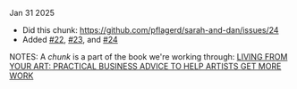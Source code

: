 Jan 31 2025
  * Did this chunk: https://github.com/pflagerd/sarah-and-dan/issues/24
  * Added [#22](https://github.com/pflagerd/sarah-and-dan/issues/22), [#23](https://github.com/pflagerd/sarah-and-dan/issues/23), and [#24](https://github.com/pflagerd/sarah-and-dan/issues/24)




NOTES:
 A <i>chunk</i> is a part of the book we're working through: [LIVING FROM YOUR ART: PRACTICAL BUSINESS ADVICE TO HELP ARTISTS GET MORE WORK](https://read.amazon.com/?asin=B0B44P5SYH&ref_=kwl_kr_iv_rec_1)
 
